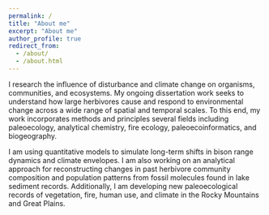 ```yaml
---
permalink: /
title: "About me"
excerpt: "About me"
author_profile: true
redirect_from: 
  - /about/
  - /about.html
---
```


I research the influence of disturbance and climate change on organisms, communities, and ecosystems. My ongoing dissertation work seeks to understand how large herbivores cause and respond to environmental change across a wide range of spatial and temporal scales. To this end, my work incorporates methods and principles several fields including paleoecology, analytical chemistry, fire ecology, paleoecoinformatics, and biogeography.

I am using quantitative models to simulate long-term shifts in bison range dynamics and climate envelopes. I am also working on an analytical approach for reconstructing changes in past herbivore community composition and population patterns from fossil molecules found in lake sediment records. Additionally, I am developing new paleoecological records of vegetation, fire, human use, and climate in the Rocky Mountains and Great Plains.
